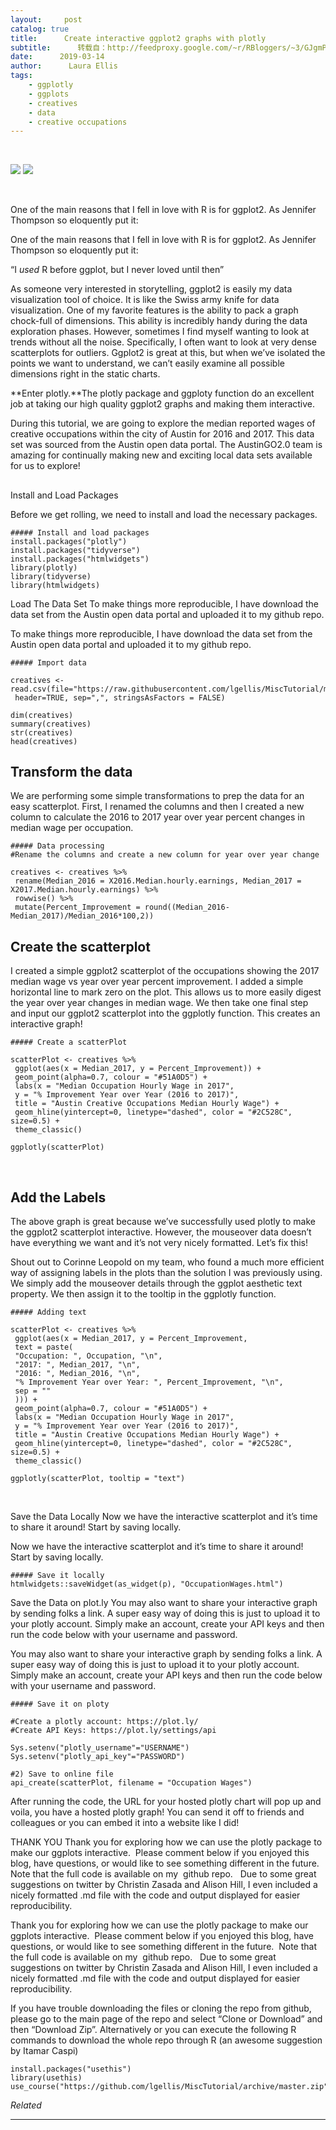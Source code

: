 ```yaml
---
layout:     post
catalog: true
title:      Create interactive ggplot2 graphs with plotly
subtitle:      转载自：http://feedproxy.google.com/~r/RBloggers/~3/GJgmP0pH_00/
date:      2019-03-14
author:      Laura Ellis
tags:
    - ggplotly
    - ggplots
    - creatives
    - data
    - creative occupations
---
```






 

 ![](https://i2.wp.com/static1.squarespace.com/static/58eef8846a4963e429687a4d/t/5c8202f8f4e1fccc7ff37087/1552024375345/video.gif?w=456&ssl=1)
![](https://i2.wp.com/static1.squarespace.com/static/58eef8846a4963e429687a4d/t/5c8202f8f4e1fccc7ff37087/1552024375345/video.gif?w=456&ssl=1)


 


One of the main reasons that I fell in love with R is for ggplot2. As Jennifer Thompson so eloquently put it:


One of the main reasons that I fell in love with R is for ggplot2. As Jennifer Thompson so eloquently put it:

> 
“I *used* R before ggplot, but I never loved until then”

As someone very interested in storytelling, ggplot2 is easily my data visualization tool of choice. It is like the Swiss army knife for data visualization. One of my favorite features is the ability to pack a graph chock-full of dimensions. This ability is incredibly handy during the data exploration phases. However, sometimes I find myself wanting to look at trends without all the noise. Specifically, I often want to look at very dense scatterplots for outliers. Ggplot2 is great at this, but when we’ve isolated the points we want to understand, we can’t easily examine all possible dimensions right in the static charts. 

**Enter plotly.**The plotly package and ggploty function do an excellent job at taking our high quality ggplot2 graphs and making them interactive. 

During this tutorial, we are going to explore the median reported wages of creative occupations within the city of Austin for 2016 and 2017. This data set was sourced from the Austin open data portal. The AustinGO2.0 team is amazing for continually making new and exciting local data sets available for us to explore!

## 
Install and Load Packages

Before we get rolling, we need to install and load the necessary packages. 

```
##### Install and load packages
install.packages("plotly")
install.packages("tidyverse")
install.packages("htmlwidgets")
library(plotly)
library(tidyverse)
library(htmlwidgets)
```


Load The Data Set
To make things more reproducible, I have download the data set from the Austin open data portal and uploaded it to my github repo. 


To make things more reproducible, I have download the data set from the Austin open data portal and uploaded it to my github repo. 

```
##### Import data

creatives <- read.csv(file="https://raw.githubusercontent.com/lgellis/MiscTutorial/master/ggplotly/Median_Earnings_of_Creative_Sector_Occupations__CLL.B.1.csv",
 header=TRUE, sep=",", stringsAsFactors = FALSE)

dim(creatives)
summary(creatives)
str(creatives)
head(creatives)
```

## Transform the data

We are performing some simple transformations to prep the data for an easy scatterplot. First, I renamed the columns and then I created a new column to calculate the 2016 to 2017 year over year percent changes in median wage per occupation.

```
##### Data processing
#Rename the columns and create a new column for year over year change

creatives <- creatives %>% 
 rename(Median_2016 = X2016.Median.hourly.earnings, Median_2017 = X2017.Median.hourly.earnings) %>% 
 rowwise() %>% 
 mutate(Percent_Improvement = round((Median_2016-Median_2017)/Median_2016*100,2))
```

## Create the scatterplot

I created a simple ggplot2 scatterplot of the occupations showing the 2017 median wage vs year over year percent improvement. I added a simple horizontal line to mark zero on the plot. This allows us to more easily digest the year over year changes in median wage. We then take one final step and input our ggplot2 scatterplot into the ggplotly function. This creates an interactive graph!

```
##### Create a scatterPlot

scatterPlot <- creatives %>% 
 ggplot(aes(x = Median_2017, y = Percent_Improvement)) + 
 geom_point(alpha=0.7, colour = "#51A0D5") + 
 labs(x = "Median Occupation Hourly Wage in 2017", 
 y = "% Improvement Year over Year (2016 to 2017)",
 title = "Austin Creative Occupations Median Hourly Wage") +
 geom_hline(yintercept=0, linetype="dashed", color = "#2C528C", size=0.5) +
 theme_classic()

ggplotly(scatterPlot)
```

  

## Add the Labels

The above graph is great because we’ve successfully used plotly to make the ggplot2 scatterplot interactive. However, the mouseover data doesn’t have everything we want and it’s not very nicely formatted. Let’s fix this!

Shout out to Corinne Leopold on my team, who found a much more efficient way of assigning labels in the plots than the solution I was previously using. We simply add the mouseover details through the ggplot aesthetic text property. We then assign it to the tooltip in the ggplotly function.

```
##### Adding text 

scatterPlot <- creatives %>% 
 ggplot(aes(x = Median_2017, y = Percent_Improvement, 
 text = paste(
 "Occupation: ", Occupation, "\n",
 "2017: ", Median_2017, "\n",
 "2016: ", Median_2016, "\n",
 "% Improvement Year over Year: ", Percent_Improvement, "\n",
 sep = ""
 ))) + 
 geom_point(alpha=0.7, colour = "#51A0D5") + 
 labs(x = "Median Occupation Hourly Wage in 2017", 
 y = "% Improvement Year over Year (2016 to 2017)",
 title = "Austin Creative Occupations Median Hourly Wage") +
 geom_hline(yintercept=0, linetype="dashed", color = "#2C528C", size=0.5) +
 theme_classic()

ggplotly(scatterPlot, tooltip = "text")
```

  


Save the Data Locally
Now we have the interactive scatterplot and it’s time to share it around! Start by saving locally.


Now we have the interactive scatterplot and it’s time to share it around! Start by saving locally.

```
##### Save it locally
htmlwidgets::saveWidget(as_widget(p), "OccupationWages.html")
```


Save the Data on plot.ly
You may also want to share your interactive graph by sending folks a link. A super easy way of doing this is just to upload it to your plotly account. Simply make an account, create your API keys and then run the code below with your username and password. 


You may also want to share your interactive graph by sending folks a link. A super easy way of doing this is just to upload it to your plotly account. Simply make an account, create your API keys and then run the code below with your username and password. 

```
##### Save it on ploty

#Create a plotly account: https://plot.ly/
#Create API Keys: https://plot.ly/settings/api

Sys.setenv("plotly_username"="USERNAME")
Sys.setenv("plotly_api_key"="PASSWORD")

#2) Save to online file
api_create(scatterPlot, filename = "Occupation Wages")
```

After running the code, the URL for your hosted plotly chart will pop up and voila, you have a hosted plotly graph! You can send it off to friends and colleagues or you can embed it into a website like I did! 


THANK YOU
Thank you for exploring how we can use the plotly package to make our ggplots interactive.  Please comment below if you enjoyed this blog, have questions, or would like to see something different in the future.  Note that the full code is available on my  github repo.   Due to some great suggestions on twitter by Christin Zasada and Alison Hill, I even included a nicely formatted .md file with the code and output displayed for easier reproducibility. 


Thank you for exploring how we can use the plotly package to make our ggplots interactive.  Please comment below if you enjoyed this blog, have questions, or would like to see something different in the future.  Note that the full code is available on my  github repo.   Due to some great suggestions on twitter by Christin Zasada and Alison Hill, I even included a nicely formatted .md file with the code and output displayed for easier reproducibility. 

If you have trouble downloading the files or cloning the repo from github, please go to the main page of the repo and select “Clone or Download” and then “Download Zip”. Alternatively or you can execute the following R commands to download the whole repo through R (an awesome suggestion by Itamar Caspi)

```
install.packages("usethis")
library(usethis)
use_course("https://github.com/lgellis/MiscTutorial/archive/master.zip")
```


*Related*








---
